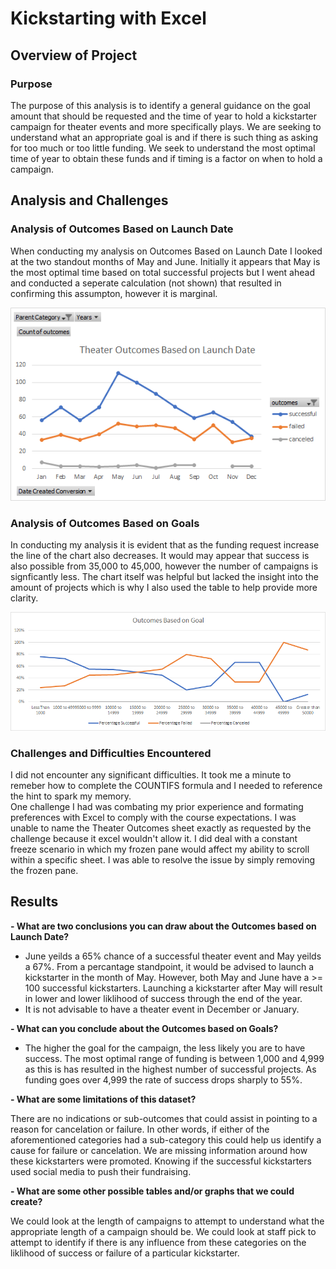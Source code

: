 # Kickstarting with Excel

## Overview of Project

### Purpose 
The purpose of this analysis is to identify a general guidance on the goal amount that should be requested and the time of year to hold a kickstarter campaign for theater events and more specifically plays.  We are seeking to understand what an appropriate goal is and if there is such thing as asking for too much or too little funding.  We seek to understand the most optimal time of year to obtain these funds and if timing is a factor on when to hold a campaign.

## Analysis and Challenges

### Analysis of Outcomes Based on Launch Date
When conducting my analysis on Outcomes Based on Launch Date I looked at the two standout months of May and June.  Initially it appears that May is the most optimal time based
on total successful projects but I went ahead and conducted a seperate calculation (not shown) that resulted in confirming this assumpton, however it is marginal.

![](resources/Theater_Outcomes_vs_Launch.png)

### Analysis of Outcomes Based on Goals
In conducting my analysis it is evident that as the funding request increase the line of the chart also decreases.  It would may appear that success is also possible from
35,000 to 45,000, however the number of campaigns is signficantly less.  The chart itself was helpful but lacked the insight into the amount of projects which is why I also
used the table to help provide more clarity.  

![](resources/Outcomes_vs_Goals.png)

### Challenges and Difficulties Encountered
I did not encounter any significant difficulties.  It took me a minute to remeber how to complete the COUNTIFS formula and I needed to reference the hint to spark my memory.  
One challenge I had was combating my prior experience and formating preferences with Excel to comply with the course expectations.  I was unable to name the Theater Outcomes sheet exactly as requested by the challenge because it excel wouldn't allow it.  I did deal with a constant freeze scenario in which my frozen pane would affect my ability to scroll within a specific sheet.  I was able to resolve the issue by simply removing the frozen pane.

## Results

**- What are two conclusions you can draw about the Outcomes based on Launch Date?**
- June yeilds a 65% chance of a successful theater event and May yeilds a 67%. From a percantage standpoint, it would be advised to launch a kickstarter in the month of May.  However, both May and June have a >= 100 successful kickstarters.  Launching a kickstarter after May will result in lower and lower liklihood of success through the end of the year.
- It is not advisable to have a theater event in December or January. 

**- What can you conclude about the Outcomes based on Goals?**
- The higher the goal for the campaign, the less likely you are to have success.  The most optimal range of funding is between 1,000 and 4,999 as this is has resulted in the highest number of successful projects. As funding goes over 4,999 the rate of success drops sharply to 55%.

**- What are some limitations of this dataset?**

There are no indications or sub-outcomes that could assist in pointing to a reason for cancelation or failure. In other words, if either of the aforementioned categories had a
sub-category this could help us identify a cause for failure or cancelation.  We are missing information around how these kickstarters were promoted.  Knowing if the successful kickstarters used social media to push their fundraising.   

**- What are some other possible tables and/or graphs that we could create?**

We could look at the length of campaigns to attempt to understand what the appropriate length of a campaign should be. We could look at staff pick to attempt to identify if there is any influence from these categories on the liklihood of success or failure of a particular kickstarter.
